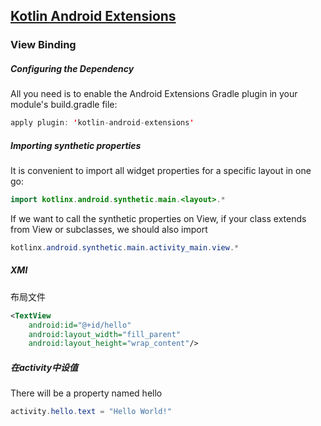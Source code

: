 ## [Kotlin Android Extensions](https://kotlinlang.org/docs/tutorials/android-plugin.html)

### View Binding

##### Configuring the Dependency

All you need is to enable the Android Extensions Gradle plugin in your module's build.gradle file:

```java
apply plugin: 'kotlin-android-extensions'
```

##### Importing synthetic properties

It is convenient to import all widget properties for a specific layout in one go:

```java
import kotlinx.android.synthetic.main.<layout>.*
```

If we want to call the synthetic properties on View, if your class extends from View or subclasses, we should also import

```java
kotlinx.android.synthetic.main.activity_main.view.*
```

##### XMl

布局文件

```xml
<TextView
    android:id="@+id/hello"
    android:layout_width="fill_parent"
    android:layout_height="wrap_content"/>
```

##### 在activity中设值

There will be a property named hello

```java
activity.hello.text = "Hello World!"
```
